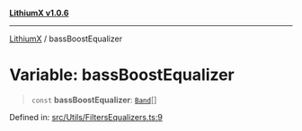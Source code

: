 [**LithiumX v1.0.6**](../README.md)

***

[LithiumX](../globals.md) / bassBoostEqualizer

# Variable: bassBoostEqualizer

> `const` **bassBoostEqualizer**: [`Band`](../interfaces/Band.md)[]

Defined in: [src/Utils/FiltersEqualizers.ts:9](https://github.com/anantix-network/LithiumX/blob/50b399548f48d78c1c57a0dfe99d487d3da44bc6/src/Utils/FiltersEqualizers.ts#L9)
